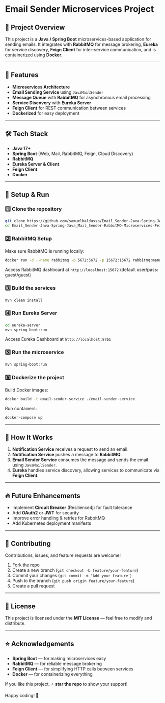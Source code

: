 # Email Sender Microservices Project

## 🚀 Project Overview
This project is a **Java / Spring Boot** microservices-based application for sending emails. It integrates with **RabbitMQ** for message brokering, **Eureka** for service discovery, **Feign Client** for inter-service communication, and is containerized using **Docker**.

---

## 🎯 Features
- **Microservices Architecture**
- **Email Sending Service** using `JavaMailSender`
- **Message Queue** with **RabbitMQ** for asynchronous email processing
- **Service Discovery** with **Eureka Server**
- **Feign Client** for REST communication between services
- **Dockerized** for easy deployment

---

## 🛠️ Tech Stack
- **Java 17+**
- **Spring Boot** (Web, Mail, RabbitMQ, Feign, Cloud Discovery)
- **RabbitMQ**
- **Eureka Server & Client**
- **Feign Client**
- **Docker**

---

## 🔧 Setup & Run

### 1️⃣ Clone the repository
```bash
git clone https://github.com/samuelbaldasso/Email_Sender-Java-Spring-Java_Mail_Sender-RabbitMQ-Microservices-Feign_Client-Eureka-Cloud-Docker.git
cd Email_Sender-Java-Spring-Java_Mail_Sender-RabbitMQ-Microservices-Feign_Client-Eureka-Cloud-Docker
```

### 2️⃣ RabbitMQ Setup
Make sure RabbitMQ is running locally:
```bash
docker run -d --name rabbitmq -p 5672:5672 -p 15672:15672 rabbitmq:management
```
Access RabbitMQ dashboard at `http://localhost:15672` (default user/pass: guest/guest)

### 3️⃣ Build the services
```bash
mvn clean install
```

### 4️⃣ Run Eureka Server
```bash
cd eureka-server
mvn spring-boot:run
```
Access Eureka Dashboard at `http://localhost:8761`

### 5️⃣ Run the microservice
```bash
mvn spring-boot:run
```

### 6️⃣ Dockerize the project
Build Docker images:
```bash
docker build -t email-sender-service ./email-sender-service
```

Run containers:
```bash
docker-compose up
```

---

## 🧠 How It Works
1. **Notification Service** receives a request to send an email.
2. **Notification Service** pushes a message to **RabbitMQ**.
3. **Email Sender Service** consumes the message and sends the email using `JavaMailSender`.
4. **Eureka** handles service discovery, allowing services to communicate via **Feign Client**.

---

## 🔥 Future Enhancements
- Implement **Circuit Breaker** (Resilience4j) for fault tolerance
- Add **OAuth2** or **JWT** for security
- Improve error handling & retries for RabbitMQ
- Add Kubernetes deployment manifests

---

## 🤝 Contributing
Contributions, issues, and feature requests are welcome!

1. Fork the repo
2. Create a new branch (`git checkout -b feature/your-feature`)
3. Commit your changes (`git commit -m 'Add your feature'`)
4. Push to the branch (`git push origin feature/your-feature`)
5. Create a pull request

---

## 📄 License
This project is licensed under the **MIT License** — feel free to modify and distribute.

---

## ⭐ Acknowledgements
- **Spring Boot** — for making microservices easy
- **RabbitMQ** — for reliable message brokering
- **Feign Client** — for simplifying HTTP calls between services
- **Docker** — for containerizing everything

If you like this project, ⭐ **star the repo** to show your support!

Happy coding! 🚀
